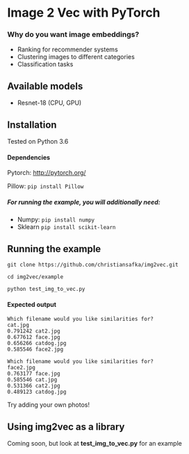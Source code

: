 # Image 2 Vec with PyTorch

### Why do you want image embeddings?
 - Ranking for recommender systems
 - Clustering images to different categories
 - Classification tasks

## Available models
 - Resnet-18 (CPU, GPU)

## Installation

Tested on Python 3.6

#### Dependencies

Pytorch: http://pytorch.org/

Pillow:  ```pip install Pillow```

##### For running the example, you will additionally need:
 * Numpy: ```pip install numpy```
 * Sklearn ```pip install scikit-learn```

## Running the example
```git clone https://github.com/christiansafka/img2vec.git```

```cd img2vec/example```

```python test_img_to_vec.py```

#### Expected output
```
Which filename would you like similarities for?
cat.jpg
0.791242 cat2.jpg
0.677612 face.jpg
0.656266 catdog.jpg
0.585546 face2.jpg

Which filename would you like similarities for?
face2.jpg
0.763177 face.jpg
0.585546 cat.jpg
0.531366 cat2.jpg
0.489123 catdog.jpg
```
Try adding your own photos!

## Using img2vec as a library
Coming soon, but look at **test_img_to_vec.py** for an example 




